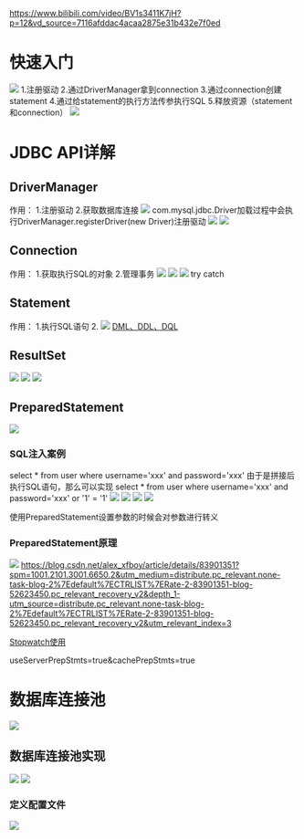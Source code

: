 https://www.bilibili.com/video/BV1s3411K7jH?p=12&vd_source=7116afddac4acaa2875e31b432e7f0ed
# 快速入门
![](images/2022-11-23-09-23-09.png)
1.注册驱动
2.通过DriverManager拿到connection
3.通过connection创建statement
4.通过给statement的执行方法传参执行SQL
5.释放资源（statement和connection）
![](images/2022-11-23-09-39-36.png)

# JDBC API详解
## DriverManager
作用：
1.注册驱动
2.获取数据库连接
![](images/2022-11-23-10-18-14.png)
com.mysql.jdbc.Driver加载过程中会执行DriverManager.registerDriver(new Driver)注册驱动
![](images/2022-11-23-10-20-35.png)
![](images/2022-11-23-10-21-38.png)

## Connection
作用：
1.获取执行SQL的对象
2.管理事务
![](images/2022-11-23-10-25-03.png)
![](images/2022-11-23-10-35-04.png)
![](images/2022-11-23-10-35-44.png)
try catch

## Statement
作用：
1.执行SQL语句
2.
![](images/2022-11-23-10-37-12.png)
[DML、DDL、DQL](https://blog.csdn.net/m0_62931396/article/details/121776320)

## ResultSet
![](images/2022-11-23-10-44-24.png)
![](images/2022-11-23-10-49-36.png)
![](images/2022-11-23-10-50-29.png)

## PreparedStatement
![](images/2022-11-23-11-00-33.png)
### SQL注入案例
select * from user where username='xxx' and password='xxx' 
由于是拼接后执行SQL语句，那么可以实现
select * from user where  username='xxx' and password='xxx' or '1' = '1'
![](images/2022-11-23-11-14-04.png)
![](images/2022-11-23-11-10-22.png)
![](images/2022-11-23-11-16-32.png)
![](images/2022-11-23-11-14-49.png)

使用PreparedStatement设置参数的时候会对参数进行转义

### PreparedStatement原理
![](images/2022-11-23-11-19-55.png)
https://blog.csdn.net/alex_xfboy/article/details/83901351?spm=1001.2101.3001.6650.2&utm_medium=distribute.pc_relevant.none-task-blog-2%7Edefault%7ECTRLIST%7ERate-2-83901351-blog-52623450.pc_relevant_recovery_v2&depth_1-utm_source=distribute.pc_relevant.none-task-blog-2%7Edefault%7ECTRLIST%7ERate-2-83901351-blog-52623450.pc_relevant_recovery_v2&utm_relevant_index=3

[Stopwatch使用](https://blog.csdn.net/m0_37899908/article/details/125341503)

useServerPrepStmts=true&cachePrepStmts=true

# 数据库连接池
![](images/2022-11-23-15-26-09.png)
## 数据库连接池实现
![](images/2022-11-23-15-28-54.png)
![](images/2022-11-23-15-29-48.png)
### 定义配置文件
![](images/2022-11-23-15-31-23.png)